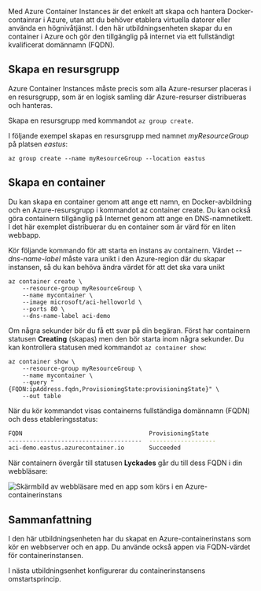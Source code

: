 Med Azure Container Instances är det enkelt att skapa och hantera Docker-containrar i Azure, utan att du behöver etablera virtuella datorer eller använda en högnivåtjänst. I den här utbildningsenheten skapar du en container i Azure och gör den tillgänglig på internet via ett fullständigt kvalificerat domännamn (FQDN).

## <a name="create-a-resource-group"></a>Skapa en resursgrupp

Azure Container Instances måste precis som alla Azure-resurser placeras i en resursgrupp, som är en logisk samling där Azure-resurser distribueras och hanteras.

Skapa en resursgrupp med kommandot `az group create`.

I följande exempel skapas en resursgrupp med namnet *myResourceGroup* på platsen *eastus*:

```azurecli
az group create --name myResourceGroup --location eastus
```

## <a name="create-a-container"></a>Skapa en container

Du kan skapa en container genom att ange ett namn, en Docker-avbildning och en Azure-resursgrupp i kommandot az container create. Du kan också göra containern tillgänglig på Internet genom att ange en DNS-namnetikett. I det här exemplet distribuerar du en container som är värd för en liten webbapp.

Kör följande kommando för att starta en instans av containern. Värdet *--dns-name-label* måste vara unikt i den Azure-region där du skapar instansen, så du kan behöva ändra värdet för att det ska vara unikt

```azurecli
az container create \
    --resource-group myResourceGroup \
    --name mycontainer \
    --image microsoft/aci-helloworld \
    --ports 80 \
    --dns-name-label aci-demo
```

Om några sekunder bör du få ett svar på din begäran. Först har containern statusen **Creating** (skapas) men den bör starta inom några sekunder. Du kan kontrollera statusen med kommandot `az container show`:

```azurecli
az container show \
    --resource-group myResourceGroup \
    --name mycontainer \
    --query "{FQDN:ipAddress.fqdn,ProvisioningState:provisioningState}" \
    --out table
```

När du kör kommandot visas containerns fullständiga domännamn (FQDN) och dess etableringsstatus:

```bash
FQDN                                    ProvisioningState
--------------------------------------  -------------------
aci-demo.eastus.azurecontainer.io       Succeeded
```

När containern övergår till statusen **Lyckades** går du till dess FQDN i din webbläsare:

![Skärmbild av webbläsare med en app som körs i en Azure-containerinstans](../media-draft/aci-app-browser.png)

## <a name="summary"></a>Sammanfattning

I den här utbildningsenheten har du skapat en Azure-containerinstans som kör en webbserver och en app. Du använde också appen via FQDN-värdet för containerinstansen.

I nästa utbildningsenhet konfigurerar du containerinstansens omstartsprincip.